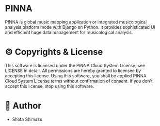 # PINNA

PINNA is global music mapping application or integrated musicological analysis platform mode with Django on Python.
It provides sophisticated UI and efficient huge data management for musicological analysis.

# ©  Copyrights & License
This software is licensed under the PINNA Cloud System License, see LICENSE in detail.
All permissions are hereby granted to licensee by accepting this license.
Using this software, you shall be applied PINNA Cloud System License terms without confirmation of consent.
If you don't accept this license, stop using this software.

# 🤪  Author

- Shota Shimazu
